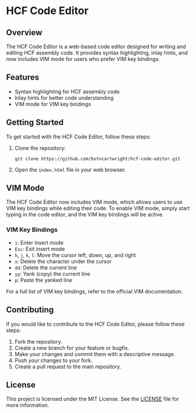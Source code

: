 # HCF Code Editor

## Overview

The HCF Code Editor is a web-based code editor designed for writing and editing HCF assembly code. It provides syntax highlighting, inlay hints, and now includes VIM mode for users who prefer VIM key bindings.

## Features

- Syntax highlighting for HCF assembly code
- Inlay hints for better code understanding
- VIM mode for VIM key bindings

## Getting Started

To get started with the HCF Code Editor, follow these steps:

1. Clone the repository:
   ```
   git clone https://github.com/bstncartwright/hcf-code-editor.git
   ```
2. Open the `index.html` file in your web browser.

## VIM Mode

The HCF Code Editor now includes VIM mode, which allows users to use VIM key bindings while editing their code. To enable VIM mode, simply start typing in the code editor, and the VIM key bindings will be active.

### VIM Key Bindings

- `i`: Enter insert mode
- `Esc`: Exit insert mode
- `h`, `j`, `k`, `l`: Move the cursor left, down, up, and right
- `x`: Delete the character under the cursor
- `dd`: Delete the current line
- `yy`: Yank (copy) the current line
- `p`: Paste the yanked line

For a full list of VIM key bindings, refer to the official VIM documentation.

## Contributing

If you would like to contribute to the HCF Code Editor, please follow these steps:

1. Fork the repository.
2. Create a new branch for your feature or bugfix.
3. Make your changes and commit them with a descriptive message.
4. Push your changes to your fork.
5. Create a pull request to the main repository.

## License

This project is licensed under the MIT License. See the [LICENSE](LICENSE) file for more information.
